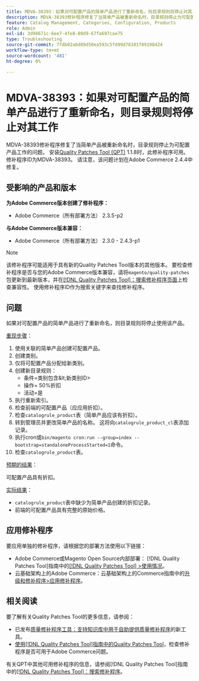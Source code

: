 ```yaml
---
title: MDVA-38393：如果对可配置产品的简单产品进行了重新命名，则目录规则将停止对其工作
description: MDVA-38393修补程序修复了当简单产品被重新命名时，目录规则停止为可配置产品工作的问题。 安装[Quality Patches Tool (QPT)](https://experienceleague.adobe.com/zh-hans/docs/commerce-operations/tools/quality-patches-tool/quality-patches-tool-to-self-serve-quality-patches) 1.1.8后，即可使用此修补程序。 修补程序ID为MDVA-38393。 请注意，该问题计划在Adobe Commerce 2.4.4中修复。
feature: Catalog Management, Categories, Configuration, Products
role: Admin
exl-id: 3d98671c-6ee7-4fe8-80d9-67fa697cae75
type: Troubleshooting
source-git-commit: 7fdb02a6d89d50ea593c5fd99d78101f89198424
workflow-type: tm+mt
source-wordcount: '481'
ht-degree: 0%

---
```


# MDVA-38393：如果对可配置产品的简单产品进行了重新命名，则目录规则将停止对其工作

MDVA-38393修补程序修复了当简单产品被重新命名时，目录规则停止为可配置产品工作的问题。 安装[Quality Patches Tool (QPT)](https://experienceleague.adobe.com/zh-hans/docs/commerce-operations/tools/quality-patches-tool/quality-patches-tool-to-self-serve-quality-patches) 1.1.8时，此修补程序可用。 修补程序ID为MDVA-38393。 请注意，该问题计划在Adobe Commerce 2.4.4中修复。

## 受影响的产品和版本

**为Adobe Commerce版本创建了修补程序：**

* Adobe Commerce（所有部署方法） 2.3.5-p2

**与Adobe Commerce版本兼容：**

* Adobe Commerce（所有部署方法） 2.3.0 - 2.4.3-p1

>[!NOTE]
>
>该修补程序可能适用于具有新的Quality Patches Tool版本的其他版本。 要检查修补程序是否与您的Adobe Commerce版本兼容，请将`magento/quality-patches`包更新到最新版本，并在[[!DNL Quality Patches Tool]：搜索修补程序页面](https://experienceleague.adobe.com/zh-hans/docs/commerce-operations/tools/quality-patches-tool/quality-patches-tool-to-self-serve-quality-patches)上检查兼容性。 使用修补程序ID作为搜索关键字来查找修补程序。

## 问题

如果对可配置产品的简单产品进行了重新命名，则目录规则将停止使用该产品。

<u>重现步骤</u>：

1. 使用关联的简单产品创建可配置产品。
1. 创建类别。
1. 仅将可配置产品分配给新类别。
1. 创建新目录规则：
   * 条件=类别包含\&lt;新类别ID>
   * 操作= 50%折扣
   * 活动=是
1. 执行重新索引。
1. 检查前端的可配置产品（应应用折扣）。
1. 检查`catalogrule_product`表（简单产品应该有折扣）。
1. 转到管理员并更改简单产品的名称。 这将向`catalogrule_product_cl`表添加记录。
1. 执行cron或`bin/magento cron:run --group=index --bootstrap=standaloneProcessStarted=1`命令。
1. 检查`catalogrule_product`表。

<u>预期的结果</u>：

可配置产品具有折扣。

<u>实际结果</u>：

* `catalogrule_product`表中缺少为简单产品创建的折扣记录。
* 前端的可配置产品具有完整的原始价格。

## 应用修补程序

要应用单独的修补程序，请根据您的部署方法使用以下链接：

* Adobe Commerce或Magento Open Source内部部署： [!DNL Quality Patches Tool]指南中的[[!DNL Quality Patches Tool] >使用情况](/help/tools/quality-patches-tool/usage.md)。
* 云基础架构上的Adobe Commerce：云基础架构上的Commerce指南中的[升级和修补程序>应用修补程序](https://experienceleague.adobe.com/docs/commerce-cloud-service/user-guide/develop/upgrade/apply-patches.html?lang=zh-Hans)。

## 相关阅读

要了解有关Quality Patches Tool的更多信息，请参阅：

* 已发布[质量修补程序工具：支持知识库中用于自助提供质量修补程序](https://experienceleague.adobe.com/zh-hans/docs/commerce-operations/tools/quality-patches-tool/quality-patches-tool-to-self-serve-quality-patches)的新工具。
* [使用[!DNL Quality Patches Tool]指南中的Quality Patches Tool](/help/tools/quality-patches-tool/patches-available-in-qpt/check-patch-for-magento-issue-with-magento-quality-patches.md)，检查修补程序是否可用于Adobe Commerce问题。

有关QPT中其他可用修补程序的信息，请参阅[!DNL Quality Patches Tool]指南中的[[!DNL Quality Patches Tool]：搜索修补程序](https://experienceleague.adobe.com/tools/commerce-quality-patches/index.html?lang=zh-Hans)。
